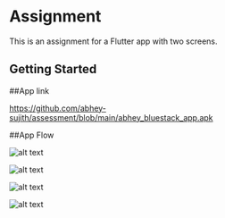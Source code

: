 # Assignment

This is an assignment for a Flutter app with two screens.

## Getting Started


##App link 

https://github.com/abhey-sujith/assessment/blob/main/abhey_bluestack_app.apk

##App Flow

![alt text](./login.png)

![alt text](./loading.png)

![alt text](./appgif.gif)

![alt text](./logout.png)
